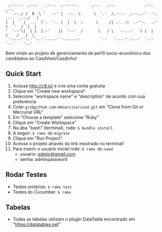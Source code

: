
     ,-----.  ,---.   ,---.  ,------.      ,--.   ,--.             ,--.                 ,--. 
    '  .--./ /  O  \ '   .-' |  .-.  \      \  `.'  /,---.  ,---.,-'  '-.    ,--.  ,--./   | 
    |  |    |  .-.  |`.  `-. |  |  \  :      \     /| .-. :(  .-''-.  .-'     \  `'  / `|  | 
    '  '--'\|  | |  |.-'    ||  '--'  /       \   / \   --..-'  `) |  |        \    /   |  | 
     `-----'`--' `--'`-----' `-------'         `-'   `----'`----'  `--'         `--'    `--' 
                                                                                         
Bem vindo ao projeto de gerenciamento de perfil socio-econômico dos candidatos ao CasdVest/Casdinho!

## Quick Start

1. Acesse http://c9.io/ e crie uma conta gratuita
2. Clique em "Create new workspace"
3. Selecione "workspace name" e "description" de acordo com sua preferência
4. Colar `git@github.com:mknarciso/casd.git` em "Clone from Git or Mercurial URL"
5. Em "Choose a template" selecione "Ruby"
6. Clique em "Create Workspace"
7. Na aba "bash" (terminal), rode: `$ bundle install`
8. A seguir: `$ rake db:migrate`
9. Clique em "Run Project"
10. Acesse o projeto através do link mostrado no terminal!
11. Para inserir o usuário inicial rode: `$ rake db:seed`
    - usuario: admin@gmail.com
    - senha:   adminpassword
## Rodar Testes

* Testes unitários: `$ rake test`
* Testes do Cucumber: `$ rake`

## Tabelas

* Todas as tabelas utilizam o plugin DataTable encontrado em "https://datatables.net"